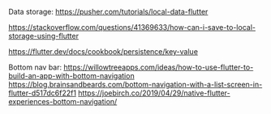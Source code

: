 Data storage:
https://pusher.com/tutorials/local-data-flutter

https://stackoverflow.com/questions/41369633/how-can-i-save-to-local-storage-using-flutter

https://flutter.dev/docs/cookbook/persistence/key-value


Bottom nav bar:
https://willowtreeapps.com/ideas/how-to-use-flutter-to-build-an-app-with-bottom-navigation
https://blog.brainsandbeards.com/bottom-navigation-with-a-list-screen-in-flutter-d517dc6f22f1
https://joebirch.co/2019/04/29/native-flutter-experiences-bottom-navigation/




